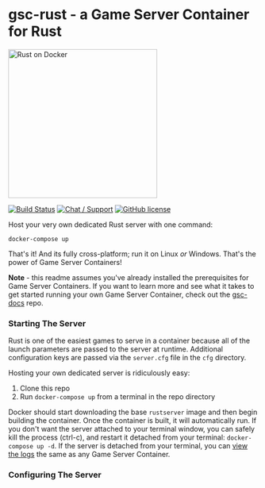 # gsc-rust - a Game Server Container for Rust
<a href="www.egee.io"><img src="https://i.imgur.com/Mvjrkqo.png" alt="Rust on Docker" width="300" /></a>

[![Build Status](https://travis-ci.org/egee-irl/gsc-rust.svg?branch=unstable)](https://travis-ci.org/egee-irl/gsc-rust)
[![Chat / Support](https://img.shields.io/badge/Chat%20%2F%20Support-discord-7289DA.svg?style=flat)](https://discord.gg/42PMX5N)
[![GitHub license](https://img.shields.io/badge/license-GPLv3-blue.svg?style=flat)](https://github.com/egee-irl/gsc-rust/blob/stable/LICENSE)

Host your very own dedicated Rust server with one command:

``docker-compose up``

That's it! And its fully cross-platform; run it on Linux *or* Windows. That's the power of Game Server Containers!

**Note** - this readme assumes you've already installed the prerequisites for Game Server Containers. If you want to learn more and see what it takes to get started running your own Game Server Container, check out the <a href="https://github.com/egee-irl/gsc-docs">gsc-docs</a> repo.

### Starting The Server

Rust is one of the easiest games to serve in a container because all of the launch parameters are passed to the server at runtime. Additional configuration keys are passed via the ``server.cfg`` file in the ``cfg`` directory.

Hosting your own dedicated server is ridiculously easy:

1. Clone this repo
2. Run ``docker-compose up`` from a terminal in the repo directory

Docker should start downloading the base ``rustserver`` image and then begin building the container. Once the container is built, it will automatically run. If you don't want the server attached to your terminal window, you can safely kill the process (ctrl-c), and restart it detached from your terminal: ``docker-compose up -d``. If the server is detached from your terminal, you can <a href="https://github.com/egee-irl/gsc-docs#viewing-logs">view the logs</a> the same as any Game Server Container.

### Configuring The Server

